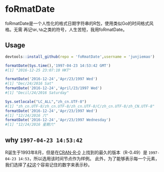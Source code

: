 # foRmatDate

foRmatDate是一个人性化的格式日期字符串的R包，使用类似Go的时间格式风格。无需
再记`%H,%b`之类的符号，人生苦短，我用foRmatDate。

## Usage

```R
devtools::install_github(repo = 'foRmatDate',username = 'junjiemao')

formatDate(Sys.time(),'1997-04-23 14:53:42 GMT')
#[1] "2016-12-25 23:07:10 HKT"

formatDate('2016-12-24','Apr/23/1997 Wed')
#[1] "Dec/24/2016 Sat"
formatDate('2016-12-24','April/23/1997 Wed')
#[1] "Decil/24/2016 Saturday"

Sys.setlocale("LC_ALL","zh_cn.UTF-8")
#[1] "zh_cn.UTF-8/zh_cn.UTF-8/zh_cn.UTF-8/C/zh_cn.UTF-8/zh_CN.UTF-8"
formatDate('2016-12-24','Apr/23/1997 Wed')
#[1] "12/24/2016 六"
formatDate('2016-12-24','Apr/23/1997 Wednesday')
#[1] "12/24/2016 星期六"
```

## why `1997-04-23 14:53:42`
R诞生于1993年8月，但是在[CRAN-R-0]( https://cran.r-project.org/src/base/R-0/)
上找到的最久的版本（R-0.49）是 `1997-04-23 14:53`，所以选用该时间节点作为样例。
此外，为了能够表示每一个元素，我们选择了[42](https://www.wikiwand.com/zh-cn/42)这个容易记住的数字来表示秒。

